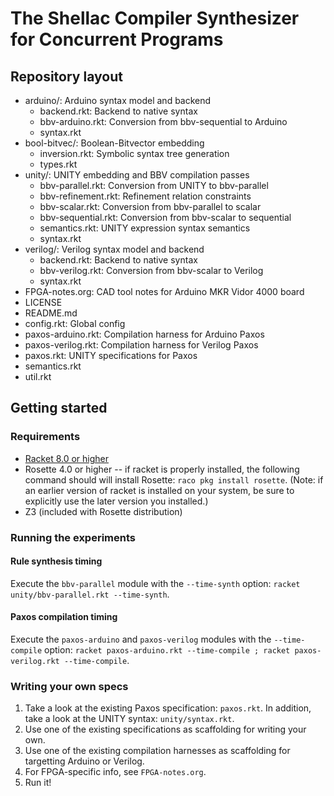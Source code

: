 # The Shellac Compiler Synthesizer for Concurrent Programs

## Repository layout

* arduino/: Arduino syntax model and backend
    * backend.rkt: Backend to native syntax
    * bbv-arduino.rkt: Conversion from bbv-sequential to Arduino
    * syntax.rkt
* bool-bitvec/: Boolean-Bitvector embedding
    * inversion.rkt: Symbolic syntax tree generation
    * types.rkt
* unity/: UNITY embedding and BBV compilation passes
    * bbv-parallel.rkt: Conversion from UNITY to bbv-parallel
    * bbv-refinement.rkt: Refinement relation constraints
    * bbv-scalar.rkt: Conversion from bbv-parallel to scalar
    * bbv-sequential.rkt: Conversion from bbv-scalar to sequential
    * semantics.rkt: UNITY expression syntax semantics
    * syntax.rkt
* verilog/: Verilog syntax model and backend
    * backend.rkt: Backend to native syntax
    * bbv-verilog.rkt: Conversion from bbv-scalar to Verilog
    * syntax.rkt
* FPGA-notes.org: CAD tool notes for Arduino MKR Vidor 4000 board
* LICENSE
* README.md
* config.rkt: Global config
* paxos-arduino.rkt: Compilation harness for Arduino Paxos
* paxos-verilog.rkt: Compilation harness for Verilog Paxos
* paxos.rkt: UNITY specifications for Paxos
* semantics.rkt
* util.rkt

## Getting started

### Requirements
* <a href = "https://download.racket-lang.org/">Racket 8.0 or higher</a>
* Rosette 4.0 or higher -- if racket is properly installed, the following command should will install Rosette: `raco pkg install rosette`. (Note: if an earlier version of racket is installed on your system, be sure to explicitly use the later version you installed.)
* Z3 (included with Rosette distribution)

### Running the experiments

#### Rule synthesis timing

Execute the `bbv-parallel` module with the `--time-synth` option: `racket unity/bbv-parallel.rkt --time-synth`.

#### Paxos compilation timing

Execute the `paxos-arduino` and `paxos-verilog` modules with the `--time-compile` option: `racket paxos-arduino.rkt --time-compile ; racket paxos-verilog.rkt --time-compile`.

### Writing your own specs

1. Take a look at the existing Paxos specification: `paxos.rkt`. In addition, take a look at the UNITY syntax: `unity/syntax.rkt`.
2. Use one of the existing specifications as scaffolding for writing your own.
3. Use one of the existing compilation harnesses as scaffolding for targetting Arduino or Verilog.
4. For FPGA-specific info, see `FPGA-notes.org`.
5. Run it!
